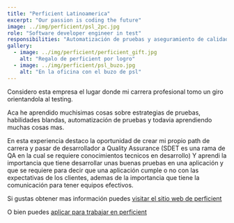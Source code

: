 ```yaml
---
title: "Perficient Latinoamerica"
excerpt: "Our passion is coding the future"
image: ../img/perficient/psl_2pc.jpg
role: "Software developer engineer in test"
responsibilities: "Automatización de pruebas y aseguramiento de calidad"
gallery:
  - image: ../img/perficient/perficient_gift.jpg
    alt: "Regalo de perficient por logro"
  - image: ../img/perficient/psl_buzo.jpg
    alt: "En la oficina con el buzo de psl"
---
```


Considero esta empresa el lugar donde mi carrera profesional tomo un giro orientandola al testing.

Aca he aprendido muchisimas cosas sobre estrategias de pruebas, habilidades blandas, automatización de pruebas y todavia aprendiendo muchas cosas mas.

En esta experiencia destaco la oportunidad de crear mi propio path de carrera y pasar de desarrollador a Quality Assurance (SDET es una rama de QA en la cual se requiere conocimientos tecnicos en desarrollo)
Y aprendi la importancia que tiene desarrollar unas buenas pruebas en una aplicación y que se requiere para decir que una aplicación cumple o no con las expectativas de los clientes, ademas de la importancia que tiene la comunicación para tener equipos efectivos.

Si gustas obtener mas información puedes [visitar el sitio web de perficient](https://nearshore.perficient.com/)

O bien puedes [aplicar para trabajar en perficient](https://nearshore.perficient.com/careers/)
